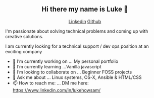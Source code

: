 <h2 align="center">Hi there my name is Luke 👋</h2>   
<p align="center"> 
 <a href="https://www.linkedin.com/in/lukehowsam/">Linkedin</a> 
 <a href="https://github.com/luke-h1/">Github</a> 
</p> 

I'm passionate about solving technical problems and coming up with creative solutions. 

I am currently looking for a technical support / dev ops position at an exciting company   


- 🔭 I’m currently working on ... My personal portfolio 
- 🌱 I’m currently learning ...Vanilla javascript 
- 👯 I’m looking to collaborate on ... Beginner FOSS projects 
- 💬 Ask me about ... Linux systems, OS-X, Ansible & HTML/CSS 
- 📫 How to reach me: ... DM me here: https://www.linkedin.com/in/lukehowsam/ 
